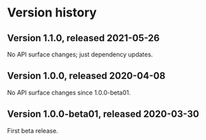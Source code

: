 # Version history

## Version 1.1.0, released 2021-05-26

No API surface changes; just dependency updates.

## Version 1.0.0, released 2020-04-08

No API surface changes since 1.0.0-beta01.

## Version 1.0.0-beta01, released 2020-03-30

First beta release.
